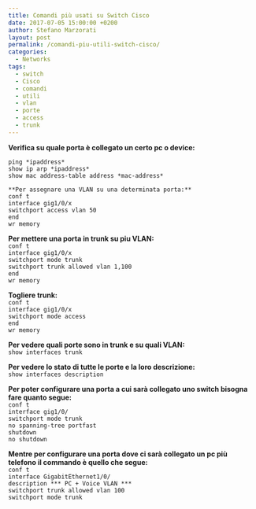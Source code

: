 ```yaml
---
title: Comandi più usati su Switch Cisco
date: 2017-07-05 15:00:00 +0200
author: Stefano Marzorati
layout: post
permalink: /comandi-piu-utili-switch-cisco/
categories:
  - Networks
tags:
  - switch
  - Cisco
  - comandi
  - utili
  - vlan
  - porte
  - access
  - trunk
---
```

**Verifica su quale porta è collegato un certo pc o device:**   

```
ping *ipaddress*
show ip arp *ipaddress*
show mac address-table address *mac-address*
```

```
**Per assegnare una VLAN su una determinata porta:**   
conf t
interface gig1/0/x
switchport access vlan 50
end   
wr memory
```

**Per mettere una porta in trunk su piu VLAN:**   
<code>conf t</code>   
<code>interface gig1/0/x</code>   
<code>switchport mode trunk</code>   
<code>switchport trunk allowed vlan 1,100</code>   
<code>end</code>   
<code>wr memory</code>   


**Togliere trunk:**  
<code>conf t</code>    
<code>interface gig1/0/x</code>   
<code>switchport mode access</code>   
<code>end</code>   
<code>wr memory</code>   


**Per vedere quali porte sono in trunk e su quali VLAN:**   
<code>show interfaces trunk</code>   


**Per vedere lo stato di tutte le porte e la loro descrizione:**   
<code>show interfaces description</code>   


**Per poter configurare una porta a cui sarà collegato uno switch bisogna fare quanto segue:**   
<code>conf t</code>   
<code>interface gig1/0/<numero porta></code>   
<code>switchport mode trunk</code>   
<code>no spanning-tree portfast</code>   
<code>shutdown</code>   
<code>no shutdown</code>   


**Mentre per configurare una porta dove ci sarà collegato un pc più telefono il commando è quello che segue:**   
<code>conf t</code>   
<code>interface GigabitEthernet1/0/<numero porta></code>   
<code>description *** PC + Voice VLAN ***</code>   
<code>switchport trunk allowed vlan 100</code>   
<code>switchport mode trunk</code>   
